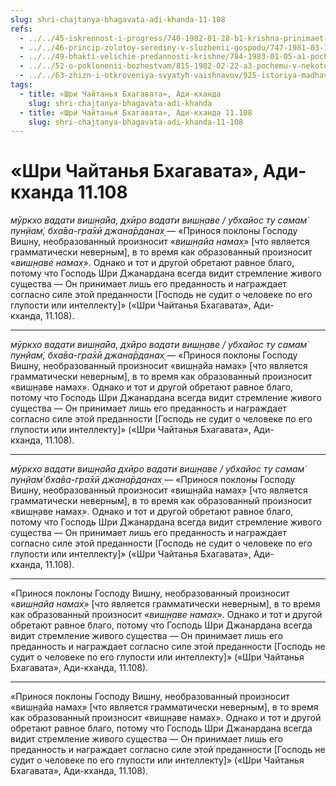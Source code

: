 ```yaml
---
slug: shri-chajtanya-bhagavata-adi-khanda-11-108
refs:
  - ../../45-iskrennost-i-progress/740-1982-01-28-b1-krishna-prinimaet-chuvstva-serdtsa.md
  - ../../46-princip-zolotoy-serediny-v-sluzhenii-gospodu/747-1981-03-10-d2-printsip-zolotoj-serediny-v-pyshnosti-pokloneniya-i-odezhde-vajshnavov.md
  - ../../49-bhakti-velichie-predannosti-krishne/784-1983-01-05-a1-pochemu-vajshnavy-ne-ispolzuyut-misticheskuyu-jogu.md
  - ../../52-o-poklonenii-bozhestvam/815-1982-02-22-a3-pochemu-v-nekotoryh-vajshnavskih-hramah-poklonyayutsya-shalagram-shile.md
  - ../../63-zhizn-i-otkroveniya-svyatyh-vaishnavov/925-istoriya-madhava-dasa-i-gospoda-dzhagannatha.md
tags:
  - title: «Шри Чайтанья Бхагавата», Ади-кханда
    slug: shri-chajtanya-bhagavata-adi-khanda
  - title: «Шри Чайтанья Бхагавата», Ади-кханда 11.108
    slug: shri-chajtanya-bhagavata-adi-khanda-11-108
---
```


# «Шри Чайтанья Бхагавата», Ади-кханда 11.108

*мӯркхо вадати виш̣н̣а̄йа, дхӣро вадати виш̣н̣аве / убхайос ту самам̇ пун̣йам̇, бха̄ва-гра̄хӣ джана̄рданах̣* — «Принося поклоны Господу Вишну, необразованный произносит «*виш̣н̣айа намах̣*» [что является грамматически неверным], в то время как образованный произносит «*виш̣н̣аве намах̣*». Однако и тот и другой обретают равное благо, потому что Господь Шри Джанардана всегда видит стремление живого существа — Он принимает лишь его преданность и награждает согласно силе этой преданности [Господь не судит о человеке по его глупости или интеллекту]» («Шри Чайтанья Бхагавата», Ади-кханда, 11.108).

---

*мӯркхо вадати виш̣н̣а̄йа, дхӣро вадати виш̣н̣аве / убхайос ту самам̇ пун̣йам̇, бха̄ва-гра̄хӣ джана̄рданах̣* — «Принося поклоны Господу Вишну, необразованный произносит «виш̣н̣айа намах̣» [что является грамматически неверным], в то время как образованный произносит «виш̣н̣аве намах̣». Однако и тот и другой обретают равное благо, потому что Господь Шри Джанардана всегда видит стремление живого существа — Он принимает лишь его преданность и награждает согласно силе этой преданности [Господь не судит о человеке по его глупости или интеллекту]» («Шри Чайтанья Бхагавата», Ади-кханда, 11.108).

---

*мӯркхо вадати виш̣н̣а̄йа дхӣро вадати виш̣н̣аве / убхайос ту самам̇ пун̣йам̇ бха̄ва-гра̄хӣ джана̄рданах̣* — «Принося поклоны Господу Вишну, необразованный произносит «виш̣н̣айа намах̣» [что является грамматически неверным], в то время как образованный произносит «виш̣н̣аве намах̣». Однако и тот и другой обретают равное благо, потому что Господь Шри Джанардана всегда видит стремление живого существа — Он принимает лишь его преданность и награждает согласно силе этой преданности [Господь не судит о человеке по его глупости или интеллекту]» («Шри Чайтанья Бхагавата», Ади-кханда, 11.108).

---

«Принося поклоны Господу Вишну, необразованный произносит «*виш̣н̣айа намах̣*» [что является грамматически неверным], в то время как образованный произносит «*виш̣н̣аве намах̣*». Однако и тот и другой обретают равное благо, потому что Господь Шри Джанардана всегда видит стремление живого существа — Он принимает лишь его преданность и награждает согласно силе этой преданности [Господь не судит о человеке по его глупости или интеллекту]» («Шри Чайтанья Бхагавата», Ади-кханда, 11.108).

---

«Принося поклоны Господу Вишну, необразованный произносит «виш̣н̣айа намах̣» [что является грамматически неверным], в то время как образованный произносит «виш̣н̣аве намах̣». Однако и тот и другой обретают равное благо, потому что Господь Шри Джанардана всегда видит стремление живого существа — Он принимает лишь его преданность и награждает согласно силе этой преданности [Господь не судит о человеке по его глупости или интеллекту]» («Шри Чайтанья Бхагавата», Ади-кханда, 11.108).
